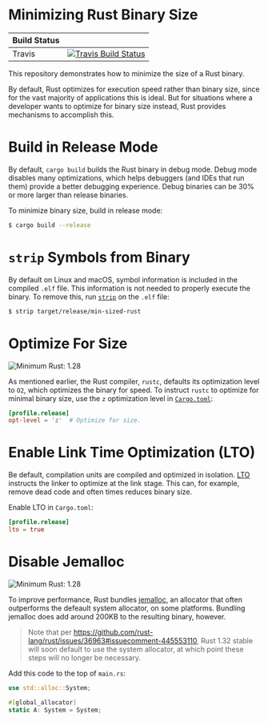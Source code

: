# Minimizing Rust Binary Size

| Build Status |                                                                                |
|--------------|--------------------------------------------------------------------------------|
| Travis       | [![Travis Build Status][travis-build-status-svg]][travis-build-status]         |

This repository demonstrates how to minimize the size of a Rust binary.

By default, Rust optimizes for execution speed rather than binary size, since for the vast
majority of applications this is ideal. But for situations where a developer wants to optimize
for binary size instead, Rust provides mechanisms to accomplish this.

# Build in Release Mode

By default, `cargo build` builds the Rust binary in debug mode. Debug mode disables many
optimizations, which helps debuggers (and IDEs that run them) provide a better debugging
experience. Debug binaries can be 30% or more larger than release binaries.

To minimize binary size, build in release mode:

```bash
$ cargo build --release
```

# `strip` Symbols from Binary

By default on Linux and macOS, symbol information is included in the compiled `.elf` file. This
information is not needed to properly execute the binary.
To remove this, run [`strip`](https://linux.die.net/man/1/strip) on the `.elf` file:

```bash
$ strip target/release/min-sized-rust
```

# Optimize For Size

![Minimum Rust: 1.28](https://img.shields.io/badge/Minimum%20Rust%20Version-1.28-brightgreen.svg)

As mentioned earlier, the Rust compiler, `rustc`, defaults its optimization level to `O2`,
which optimizes the binary for speed. To instruct `rustc` to optimize for minimal binary
size, use the `z` optimization level in 
[`Cargo.toml`](https://doc.rust-lang.org/cargo/reference/manifest.html):

```toml
[profile.release]
opt-level = 'z'  # Optimize for size.
```

# Enable Link Time Optimization (LTO)

Be default, compilation units are compiled and optimized in isolation. 
[LTO](https://llvm.org/docs/LinkTimeOptimization.html) instructs the linker to optimize at the
link stage. This can, for example, remove dead code and often times reduces binary size.

Enable LTO in `Cargo.toml`:

```toml
[profile.release]
lto = true
```

# Disable Jemalloc

![Minimum Rust: 1.28](https://img.shields.io/badge/Minimum%20Rust%20Version-1.28-brightgreen.svg)

To improve performance, Rust bundles 
[jemalloc](https://github.com/jemalloc/jemalloc), an allocator that often outperforms the
defeault system allocator, on some platforms. Bundling jemalloc does add around 200KB to the
resulting binary, however.

> Note that per https://github.com/rust-lang/rust/issues/36963#issuecomment-445553110, 
Rust 1.32 stable will soon default to use the system allocator, at which point these 
steps will no longer be necessary.

Add this code to the top of `main.rs`:

```rust
use std::alloc::System;

#[global_allocator]
static A: System = System;
```

<!-- Badges -->
[travis-build-status]: https://travis-ci.org/johnthagen/min-sized-rust
[travis-build-status-svg]: https://travis-ci.org/johnthagen/min-sized-rust.svg?branch=master
